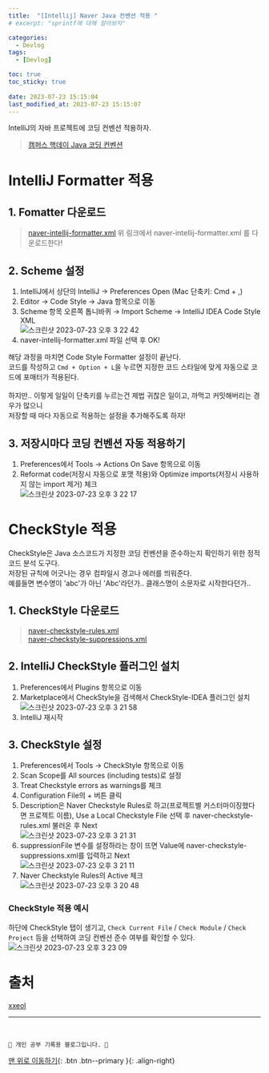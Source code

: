 ```yaml
---
title:  "[Intellij] Naver Java 컨벤션 적용 "
# excerpt: "sprintf에 대해 알아보자"

categories:
  - Devlog
tags:
  - [Devlog]

toc: true
toc_sticky: true
 
date: 2023-07-23 15:15:04
last_modified_at: 2023-07-23 15:15:07
---
```



IntelliJ의 자바 프로젝트에 코딩 컨벤션 적용하자.

> [캠퍼스 핵데이 Java 코딩 컨벤션](https://naver.github.io/hackday-conventions-java/)


# IntelliJ Formatter 적용
## 1. Fomatter 다운로드
> [naver-intellij-formatter.xml](https://github.com/naver/hackday-conventions-java/blob/master/rule-config/naver-intellij-formatter.xml)
위 링크에서 naver-intellij-formatter.xml 를 다운로드한다!

## 2. Scheme 설정
1. IntelliJ에서 상단의 IntelliJ → Preferences Open (Mac 단축키: Cmd + ,)
2. Editor → Code Style → Java 항목으로 이동
3. Scheme 항목 오른쪽 톱니바퀴 → Import Scheme → IntelliJ IDEA Code Style XML<br>
![스크린샷 2023-07-23 오후 3 22 42](https://github.com/minju412/jenkins-test/assets/59405576/184fe8f1-b59b-49a6-a300-d27ae1c7332c)
4. naver-intellij-formatter.xml 파일 선택 후 OK!

해당 과정을 마치면 Code Style Formatter 설정이 끝난다.<br>
코드를 작성하고 `Cmd + Option + L`을 누르면 지정한 코드 스타일에 맞게 자동으로 코드에 포매터가 적용된다.<br><br>
하지만.. 이렇게 일일이 단축키를 누르는건 제법 귀찮은 일이고, 까먹고 커밋해버리는 경우가 많으니 <br>
저장할 때 마다 자동으로 적용하는 설정을 추가해주도록 하자!


## 3. 저장시마다 코딩 컨벤션 자동 적용하기
1. Preferences에서 Tools → Actions On Save 항목으로 이동
2. Reformat code(저장시 자동으로 포맷 적용)와 Optimize imports(저장시 사용하지 않는 import 제거) 체크<br>
![스크린샷 2023-07-23 오후 3 22 17](https://github.com/minju412/jenkins-test/assets/59405576/68fe140c-60d3-4931-8d52-7d9ea6c41809)

# CheckStyle 적용
CheckStyle은 Java 소스코드가 지정한 코딩 컨벤션을 준수하는지 확인하기 위한 정적 코드 분석 도구다.<br>
저장된 규칙에 어긋나는 경우 컴파일시 경고나 에러를 띄워준다.<br>
예를들면 변수명이 'abc'가 아닌 'Abc'라던가.. 클래스명이 소문자로 시작한다던가..

## 1. CheckStyle 다운로드
> [naver-checkstyle-rules.xml](https://github.com/naver/hackday-conventions-java/blob/master/rule-config/naver-checkstyle-rules.xml)<br>
> [naver-checkstyle-suppressions.xml](https://github.com/naver/hackday-conventions-java/blob/master/rule-config/naver-checkstyle-suppressions.xml)


## 2. IntelliJ CheckStyle 플러그인 설치
1. Preferences에서 Plugins 항목으로 이동
2. Marketplace에서 CheckStyle을 검색해서 CheckStyle-IDEA 플러그인 설치<br>
![스크린샷 2023-07-23 오후 3 21 58](https://github.com/minju412/jenkins-test/assets/59405576/c52d7188-c1ea-46f0-9a00-aa5b2886d328)
3. IntelliJ 재시작

## 3. CheckStyle 설정
1. Preferences에서 Tools → CheckStyle 항목으로 이동
2. Scan Scope를 All sources (including tests)로 설정
3. Treat Checkstyle errors as warnings를 체크
4. Configuration File의 + 버튼 클릭
5. Description은 Naver Checkstyle Rules로 하고(프로젝트별 커스터마이징했다면 프로젝트 이름), Use a Local Checkstyle File 선택 후 naver-checkstyle-rules.xml 불러온 후 Next<br>
![스크린샷 2023-07-23 오후 3 21 31](https://github.com/minju412/jenkins-test/assets/59405576/b771d57a-e6b8-4fdc-b841-d796f0b40c9a)
6. suppressionFile 변수를 설정하라는 창이 뜨면 Value에 naver-checkstyle-suppressions.xml를 입력하고 Next<br>
![스크린샷 2023-07-23 오후 3 21 11](https://github.com/minju412/jenkins-test/assets/59405576/a6950141-ca15-40c8-8979-db7857e00637)
7. Naver Checkstyle Rules의 Active 체크<br>
![스크린샷 2023-07-23 오후 3 20 48](https://github.com/minju412/jenkins-test/assets/59405576/1386383e-df1a-4d6b-b43d-f46cb40b9c2a)

### CheckStyle 적용 예시
하단에 CheckStyle 탭이 생기고, `Check Current File` / `Check Module` / `Check Project` 등을 선택하여 코딩 컨벤션 준수 여부를 확인할 수 있다.<br>
![스크린샷 2023-07-23 오후 3 23 09](https://github.com/minju412/jenkins-test/assets/59405576/e6a38fb2-e1c3-42c3-b834-3c49e8079b4c)


# 출처
[xxeol](https://velog.io/@xxeol/Mac-IntelliJ-%EB%84%A4%EC%9D%B4%EB%B2%84-%EC%BA%A0%ED%8D%BC%EC%8A%A4-%ED%95%B5%EB%8D%B0%EC%9D%B4-Java-%EC%BD%94%EB%94%A9-%EC%BB%A8%EB%B2%A4%EC%85%98-%EC%A0%81%EC%9A%A9)






***
<br>


    💛 개인 공부 기록용 블로그입니다. 👻

[맨 위로 이동하기](#){: .btn .btn--primary }{: .align-right}